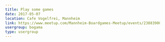 ```yaml
---
title: Play some games
date: 2017-05-07
location: Cafe Vogelfrei, Mannheim
link: https://www.meetup.com/Mannheim-Boardgames-Meetup/events/238839008/
usergroup: bogama
type: usergroup
---
```

